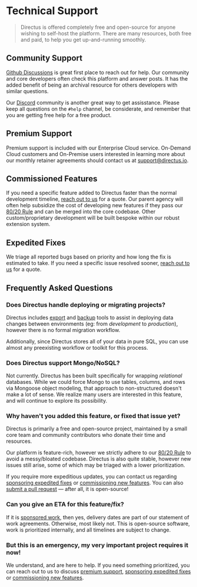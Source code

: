 # Technical Support

> Directus is offered completely free and open-source for anyone wishing to self-host the platform. There are many resources, both free and paid, to help you get up-and-running smoothly.

## Community Support

[Github Discussions](#) is great first place to reach out for help. Our community and core developers often check this platform and answer posts. It has the added benefit of being an archival resource for others developers with similar questions.

Our [Discord](https://discord.gg/directus) community is another great way to get assisstance. Please keep all questions on the `#help` channel, be considerate, and remember that you are getting free help for a free product.

## Premium Support

Premium support is included with our Enterprise Cloud service. On-Demand Cloud customers and On-Premise users interested in learning more about our monthly retainer agreements should contact us at [support@directus.io](mailto:support@directus.io).

## Commissioned Features

If you need a specific feature added to Directus faster than the normal development timeline, [reach out to us](#) for a quote. Our parent agency will often help subsidize the cost of developing new features if they pass our [80/20 Rule](#) and can be merged into the core codebase. Other custom/proprietary development will be built bespoke within our robust extension system.

## Expedited Fixes

We triage all reported bugs based on priority and how long the fix is estimated to take. If you need a specific issue resolved sooner, [reach out to us](#) for a quote.

## Frequently Asked Questions

### Does Directus handle deploying or migrating projects?

Directus includes [export](#) and [backup](#) tools to assist in deploying data changes between environments (eg: from _development_ to _production_), however there is no formal migration workflow.

Additionally, since Directus stores all of your data in pure SQL, you can use almost any preexisting workflow or toolkit for this process.

### Does Directus support Mongo/NoSQL?

Not currently. Directus has been built specifically for wrapping _relational_ databases. While we could force Mongo to use tables, columns, and rows via Mongoose object modeling, that approach to non-structured doesn't make a lot of sense. We realize many users are interested in this feature, and will continue to explore its possibility.

### Why haven't you added this feature, or fixed that issue yet?

Directus is primarily a free and open-source project, maintained by a small core team and community contributors who donate their time and resources.

Our platform is feature-rich, however we strictly adhere to our [80/20 Rule](#) to avoid a messy/bloated codebase. Directus is also quite stable, however new issues still arise, some of which may be triaged with a lower prioritization.

If you require more expeditious updates, you can contact us regarding [sponsoring expedited fixes](#) or [commissioning new features](#). You can also [submit a pull request](#) — after all, it is open-source!

### Can you give an ETA for this feature/fix?

If it is [sponsored work](#), then yes, delivery dates are part of our statement of work agreements. Otherwise, most likely not. This is open-source software, work is prioritized internally, and all timelines are subject to change.

### But this is an emergency, my very important project requires it now!

We understand, and are here to help. If you need something prioritized, you can reach out to us to discuss [premium support](#), [sponsoring expedited fixes](#) or [commissioning new features](#).
